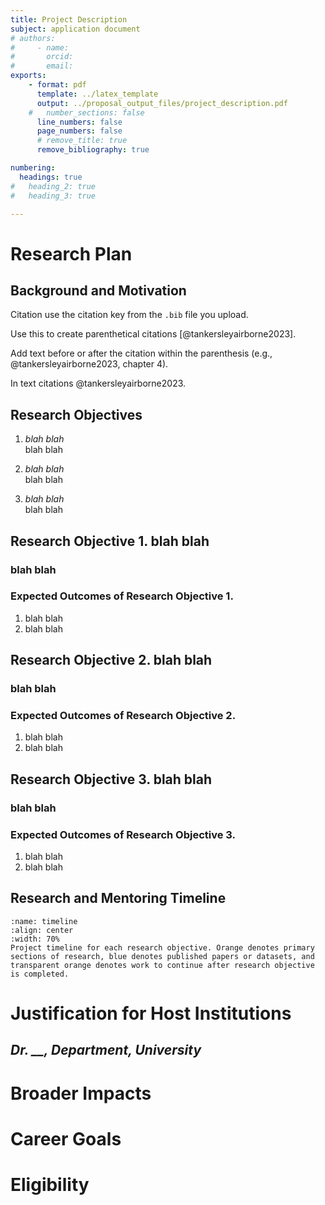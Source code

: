 ```yaml
---
title: Project Description
subject: application document
# authors:
#     - name:
#       orcid:
#       email:
exports:
    - format: pdf
      template: ../latex_template
      output: ../proposal_output_files/project_description.pdf
    #   number_sections: false
      line_numbers: false
      page_numbers: false
      # remove_title: true
      remove_bibliography: true

numbering:
  headings: true
#   heading_2: true
#   heading_3: true

---
```


<!--
Content Instructions for Project Description:
* The document must conform to solicitation-specific instructions
* Please refer to the Format of the proposal (PAPPG) for all margin, spacing, font type and size requirements
* Your file must include a separate section header for Broader Impacts. To be valid, a heading must be on its own line with no other text on that line.
* File cannot exceed 15 pages. (Please note: Certain solicitations may provide different guidance to follow. In these cases, please follow the solicitation to prepare the proposal)
* Hyperlinks (URLs) must not be used in the Project Description

File Instructions for Project Description:
* Only one file can be uploaded
* Your file should not contain page numbers, as they will be added automatically by the system
* Accepted file types include: PDF
* Maximum file size permitted is 10 MB

Project Description: not to exceed 10 single-spaced pages (including any figures, pictures and tables), and must include the following:
1. Research plan
2. Justification for the choice of the host institution(s) and scientific mentor(s) that relates the proposed fellowship work to available expertise, facilities and resources
3. A separate section labeled Broader Impacts (with the heading on its own line with no other text on that line) that outlines the array of expected broader impacts, including a specific description of how the proposed fellowship project will enhance the diversity and/or breadth of polar scientific research
4. Description of the candidate's long-term career goals and the role of this postdoctoral experience in achieving them, including any prior evidence of leadership in the scientific community
5. Description of Eligibility for Fellowship - including the month and year when PhD was (or is expected to be) received. If more than 24 months have elapsed between the date that the doctoral degree was conferred and the OPP-PRF proposal target date, include the following statement: "I affirm that I have not worked for more than 24 full-time-equivalent months in positions for which the doctoral degree was a requirement." Do not include personal information such as birth date or place of birth.
-->


# Research Plan
## Background and Motivation

Citation use the citation key from the `.bib` file you upload.

Use this to create parenthetical citations [@tankersleyairborne2023].

Add text before or after the citation within the parenthesis (e.g., @tankersleyairborne2023, chapter 4).

In text citations @tankersleyairborne2023.


## Research Objectives
1. *blah blah* \
blah blah

2. *blah blah* \
blah blah

3. *blah blah* \
blah blah

## Research Objective 1. blah blah

### blah blah<br>

### Expected Outcomes of Research Objective 1.<br>
1. blah blah
2. blah blah


## Research Objective 2. blah blah

### blah blah<br>

### Expected Outcomes of Research Objective 2.<br>
1. blah blah
2. blah blah


## Research Objective 3. blah blah

### blah blah<br>

### Expected Outcomes of Research Objective 3.<br>
1. blah blah
2. blah blah



## Research and Mentoring Timeline

```{figure} ../figures/timeline_example.png
:name: timeline
:align: center
:width: 70%
Project timeline for each research objective. Orange denotes primary sections of research, blue denotes published papers or datasets, and transparent orange denotes work to continue after research objective is completed.
```

# Justification for Host Institutions
## *Dr. __, Department, University*

# Broader Impacts

# Career Goals

# Eligibility